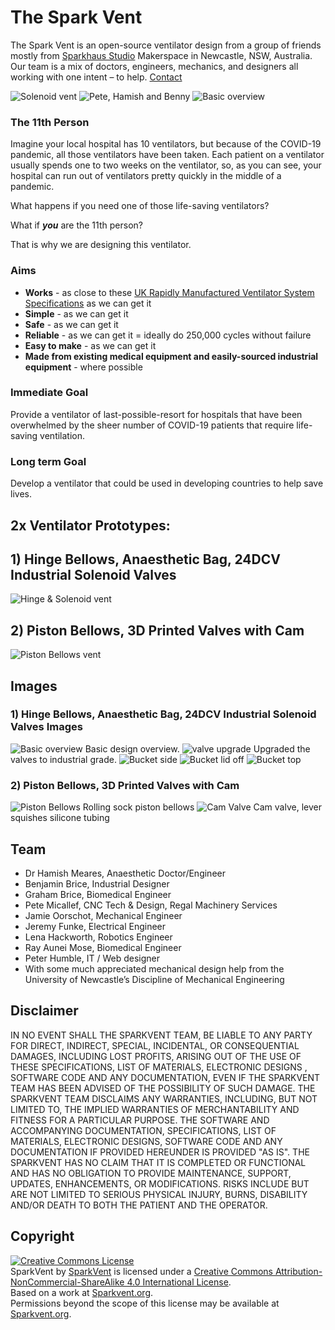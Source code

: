 # The Spark Vent

The Spark Vent is an open-source ventilator design from a group of friends mostly from [Sparkhaus Studio](https://sparkhaus.studio) Makerspace in Newcastle, NSW, Australia. Our team is a mix of doctors, engineers, mechanics, and designers all working with one intent – to help. [Contact](mailto:info@sparkvent.org)

   ![Solenoid vent](images/three_valve200.jpeg) ![Pete, Hamish and Benny](images/crew200.jpeg)  ![Basic overview](images/basic_overview200.jpeg)

### The 11th Person

Imagine your local hospital has 10 ventilators, but because of the COVID-19 pandemic, all those ventilators have been taken. Each patient on a ventilator usually spends one to two weeks on the ventilator, so, as you can see, your hospital can run out of ventilators pretty quickly in the middle of a pandemic.

What happens if you need one of those life-saving ventilators?

What if ***you*** are the 11th person?

That is why we are designing this ventilator.


### Aims

* **Works** - as close to these [UK Rapidly Manufactured Ventilator System Specifications](https://assets.publishing.service.gov.uk/government/uploads/system/uploads/attachment_data/file/876167/RMVS001_v3.1.pdf) as we can get it
* **Simple** - as we can get it
* **Safe** - as we can get it
* **Reliable** - as we can get it = ideally do 250,000 cycles without failure
* **Easy to make** - as we can get it
* **Made from existing medical equipment and easily-sourced industrial equipment** - where possible

### Immediate Goal
Provide a ventilator of last-possible-resort for hospitals that have been overwhelmed by the sheer number of COVID-19 patients that require life-saving ventilation.

### Long term Goal
Develop a ventilator that could be used in developing countries to help save lives.

## 2x Ventilator Prototypes:

## 1) Hinge Bellows, Anaesthetic Bag, 24DCV Industrial Solenoid Valves
![Hinge & Solenoid vent](images/hinge_bellows_solenoids_v0.1.png)
## 2) Piston Bellows, 3D Printed Valves with Cam
![Piston Bellows vent](images/piston_bellows.png)

## Images
### 1) Hinge Bellows, Anaesthetic Bag, 24DCV Industrial Solenoid Valves Images
![Basic overview](images/basic_overview400.jpeg) Basic design overview.
![valve upgrade](images/three_valve400.jpeg) Upgraded the valves to industrial grade.
![Bucket side](images/bucket_side200.jpg)
![Bucket lid off](images/bucket_lid_off200.jpeg)
![Bucket top](images/bucket_top200.jpg)


### 2) Piston Bellows, 3D Printed Valves with Cam

![Piston Bellows](images/piston_bellows_still600.jpeg) Rolling sock piston bellows
![Cam Valve](images/cam_valve400.jpeg) Cam valve, lever squishes silicone tubing

## Team

* Dr Hamish Meares, Anaesthetic Doctor/Engineer
* Benjamin Brice, Industrial Designer
* Graham Brice, Biomedical Engineer
* Pete Micallef, CNC Tech & Design, Regal Machinery Services
* Jamie Oorschot, Mechanical Engineer
* Jeremy Funke, Electrical Engineer
* Lena Hackworth, Robotics Engineer
* Ray Aunei Mose, Biomedical Engineer
* Peter Humble, IT / Web designer
* With some much appreciated mechanical design help from the University of Newcastle’s Discipline of Mechanical Engineering

## Disclaimer

IN NO EVENT SHALL THE SPARKVENT TEAM, BE LIABLE TO ANY PARTY FOR DIRECT, INDIRECT, SPECIAL, INCIDENTAL, OR CONSEQUENTIAL DAMAGES, INCLUDING LOST PROFITS, ARISING OUT OF THE USE OF THESE SPECIFICATIONS, LIST OF MATERIALS, ELECTRONIC DESIGNS , SOFTWARE CODE AND ANY DOCUMENTATION, EVEN IF THE SPARKVENT TEAM HAS BEEN ADVISED OF THE POSSIBILITY OF SUCH DAMAGE. THE SPARKVENT TEAM DISCLAIMS ANY WARRANTIES, INCLUDING, BUT NOT LIMITED TO, THE IMPLIED WARRANTIES OF MERCHANTABILITY AND FITNESS FOR A PARTICULAR PURPOSE. THE SOFTWARE AND ACCOMPANYING DOCUMENTATION, SPECIFICATIONS, LIST OF MATERIALS, ELECTRONIC DESIGNS, SOFTWARE CODE AND ANY DOCUMENTATION IF PROVIDED HEREUNDER IS PROVIDED "AS IS". THE SPARKVENT HAS NO CLAIM THAT IT IS COMPLETED OR FUNCTIONAL AND HAS NO OBLIGATION TO PROVIDE MAINTENANCE, SUPPORT, UPDATES, ENHANCEMENTS, OR MODIFICATIONS. RISKS INCLUDE BUT ARE NOT LIMITED TO SERIOUS PHYSICAL INJURY, BURNS, DISABILITY AND/OR DEATH TO BOTH THE PATIENT AND THE OPERATOR.

## Copyright

<a rel="license" href="http://creativecommons.org/licenses/by-nc-sa/4.0/"><img alt="Creative Commons License" style="border-width:0" src="https://i.creativecommons.org/l/by-nc-sa/4.0/88x31.png" /></a><br /><span xmlns:dct="http://purl.org/dc/terms/" property="dct:title">SparkVent</span> by <a xmlns:cc="http://creativecommons.org/ns#" href="Sparkvent.org" property="cc:attributionName" rel="cc:attributionURL">SparkVent</a> is licensed under a <a rel="license" href="http://creativecommons.org/licenses/by-nc-sa/4.0/">Creative Commons Attribution-NonCommercial-ShareAlike 4.0 International License</a>.<br />Based on a work at <a xmlns:dct="http://purl.org/dc/terms/" href="Sparkvent.org" rel="dct:source">Sparkvent.org</a>.<br />Permissions beyond the scope of this license may be available at <a xmlns:cc="http://creativecommons.org/ns#" href="Sparkvent.org" rel="cc:morePermissions">Sparkvent.org</a>.



